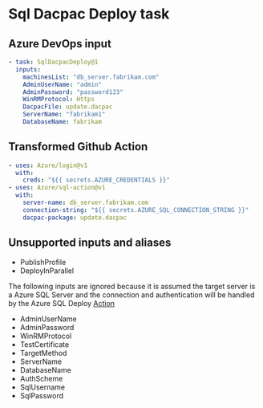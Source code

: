 # Sql Dacpac Deploy task

## Azure DevOps input

```yaml
- task: SqlDacpacDeploy@1
  inputs:
    machinesList: "db_server.fabrikam.com"
    AdminUserName: "admin"
    AdminPassword: "password123"
    WinRMProtocol: Https
    DacpacFile: update.dacpac
    ServerName: "fabrikam1"
    DatabaseName: fabrikam
```

## Transformed Github Action

```yaml
- uses: Azure/login@v1
  with:
    creds: "${{ secrets.AZURE_CREDENTIALS }}"
- uses: Azure/sql-action@v1
  with:
    server-name: db_server.fabrikam.com
    connection-string: "${{ secrets.AZURE_SQL_CONNECTION_STRING }}"
    dacpac-package: update.dacpac
```

## Unsupported inputs and aliases
- PublishProfile
- DeployInParallel

The following inputs are ignored because it is assumed the target server is a Azure SQL Server and the connection and authentication will be handled by the Azure SQL Deploy [Action](https://github.com/marketplace/actions/azure-sql-deploy)
- AdminUserName
- AdminPassword
- WinRMProtocol
- TestCertificate
- TargetMethod
- ServerName
- DatabaseName
- AuthScheme
- SqlUsername
- SqlPassword